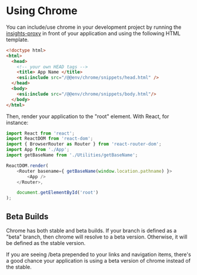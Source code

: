 # Using Chrome

You can include/use chrome in your development project by running the [insights-proxy](https://github.com/RedHatInsights/insights-proxy) in front of your application and using the following HTML template.

```html
<!doctype html>
<html>
  <head>
    <!-- your own HEAD tags -->
    <title> App Name </title>
    <esi:include src="/@@env/chrome/snippets/head.html" />
  </head>
  <body>
    <esi:include src="/@@env/chrome/snippets/body.html"/>
  </body>
</html>
```

Then, render your application to the "root" element. With React, for instance:

```js
import React from 'react';
import ReactDOM from 'react-dom';
import { BrowserRouter as Router } from 'react-router-dom';
import App from './App';
import getBaseName from './Utilities/getBaseName';

ReactDOM.render(
    <Router basename={ getBaseName(window.location.pathname) }>
        <App />
    </Router>,

    document.getElementById('root')
);
```

## Beta Builds

Chrome has both stable and beta builds. If your branch is defined as a "beta" branch, then chrome will resolve to a beta version. Otherwise, it will be defined as the stable version.

If you are seeing /beta prepended to your links and navigation items, there's a good chance your application is using a beta version of chrome instead of the stable.